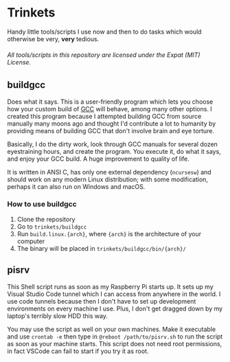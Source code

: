 # Trinkets

Handy little tools/scripts I use now and then to do tasks which would otherwise be very, **very** tedious.

###### All tools/scripts in this repository are licensed under the Expat (MIT) License.

## buildgcc

Does what it says. This is a user-friendly program which lets you choose how your custom build of [GCC](https://gcc.gnu.org "Click here to go to GCC's official website") will behave, among many other options. I created this program because I attempted building GCC from source manually many moons ago and thought I'd contribute a lot to humanity by providing means of building GCC that don't involve brain and eye torture.

Basically, I do the dirty work, look through GCC manuals for several dozen eyestraining hours, and create the program. You execute it, do what it says, and enjoy your GCC build. A huge improvement to quality of life.

It is written in ANSI C, has only one external dependency (`ncursesw`) and should work on any modern Linux distribution; with some modification, perhaps it can also run on Windows and macOS.

### How to use buildgcc

1. Clone the repository
2. Go to `trinkets/buildgcc`
3. Run `build.linux.{arch}`, where `{arch}` is the architecture of your computer
4. The binary will be placed in `trinkets/buildgcc/bin/{arch}/`

## pisrv

This Shell script runs as soon as my Raspberry Pi starts up. It sets up my Visual Studio Code tunnel which I can access from anywhere in the world. I use code tunnels because then I don't have to set up development environments on every machine I use. Plus, I don't get dragged down by my laptop's terribly slow HDD this way.

You may use the script as well on your own machines. Make it executable and use `crontab -e` then type in `@reboot /path/to/pisrv.sh` to run the script as soon as your machine starts. This script does not need root permissions, in fact VSCode can fail to start if you try it as root.
